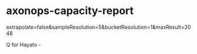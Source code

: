 # axonops-capacity-report

extrapolate=false&sampleResolution=5&bucketResolution=1&maxResult=2048

Q for Hayato - 



```